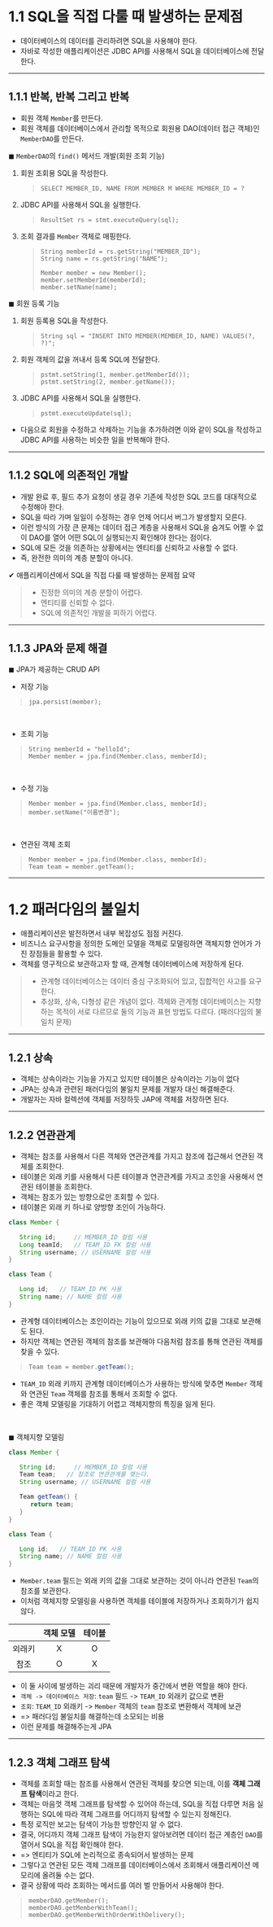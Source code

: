 # 1.1 SQL을 직접 다룰 때 발생하는 문제점

- 데이터베이스의 데이터를 관리하려면 SQL을 사용해야 한다.
- 자바로 작성한 애플리케이션은 JDBC API를 사용해서 SQL을 데이터베이스에 전달한다.

<hr/>

## 1.1.1 반복, 반복 그리고 반복
- 회원 객체 `Member`를 만든다.
- 회원 객체를 데이터베이스에서 관리할 목적으로 회원용 DAO(데이터 접근 객체)인 `MemberDAO`를 만든다.
   
◼ `MemberDAO`의 `find()` 메서드 개발(회원 조회 기능)
1. 회원 조회용 SQL을 작성한다.
   > ```
   > SELECT MEMBER_ID, NAME FROM MEMBER M WHERE MEMBER_ID = ?
   > ```
2. JDBC API를 사용해서 SQL을 실행한다.
   > ```
   > ResultSet rs = stmt.executeQuery(sql);
   > ```
3. 조회 결과를 `Member` 객체로 매핑한다.
   > ```
    > String memberId = rs.getString("MEMBER_ID");
    > String name = rs.getString("NAME");
    >
    > Member member = new Member();
    > member.setMemberId(memberId);
    > member.setName(name);
    > ```
   
◼ 회원 등록 기능
1. 회원 등록용 SQL을 작성한다.
   > ```
   > String sql = "INSERT INTO MEMBER(MEMBER_ID, NAME) VALUES(?, ?)";
   > ```
2. 회원 객체의 값을 꺼내서 등록 SQL에 전달한다.
   > ```
   > pstmt.setString(1, member.getMemberId());
   > pstmt.setString(2, member.getName());
   > ```
3. JDBC API를 사용해서 SQL을 실행한다.
   > ```
   > pstmt.executeUpdate(sql);
   > ```   
   
- 다음으로 회원을 수정하고 삭제하는 기능을 추가하려면 이와 같이 SQL을 작성하고 JDBC API를 사용하는 비슷한 일을 반복해야 한다.

<hr/>

## 1.1.2 SQL에 의존적인 개발

- 개발 완료 후, 필드 추가 요청이 생길 경우 기존에 작성한 SQL 코드를 대대적으로 수정해아 한다.
- SQL을 따라 가며 일일이 수정하는 경우 언제 어디서 버그가 발생할지 모른다.
- 이런 방식의 가장 큰 문제는 데이터 접근 계층을 사용해서 SQL을 숨겨도 어쩔 수 없이 DAO를 열어 어떤 SQL이 실행되는지 확인해야 한다는 점이다.
- SQL에 모든 것을 의존하는 상황에서는 엔티티를 신뢰하고 사용할 수 없다.
- 즉, 완전한 의미의 계층 분할이 아니다.

✔ 애플리케이션에서 SQL을 직접 다룰 때 발생하는 문제점 요약
> - 진정한 의미의 계층 분할이 어렵다.
> - 엔티티를 신뢰할 수 없다.
> - SQL에 의존적인 개발을 피하기 어렵다.

<hr/>

## 1.1.3 JPA와 문제 해결

◼ JPA가 제공하는 CRUD API
- 저장 기능
> ```
> jpa.persist(member);
> ```

<br/>

- 조회 기능
> ```
> String memberId = "helloId";
> Member member = jpa.find(Member.class, memberId);
> ```

<br/>

- 수정 기능
> ```
> Member member = jpa.find(Member.class, memberId);
> member.setName("이름변경");
> ```

<br/>

- 연관된 객체 조회
> ```
> Member member = jpa.find(Member.class, memberId);
> Team team = member.getTeam();
> ```

<hr/>

# 1.2 패러다임의 불일치

- 애플리케이션은 발전하면서 내부 복잡성도 점점 커진다.
- 비즈니스 요구사항을 정의한 도메인 모델을 객체로 모델링하면 객체지향 언어가 가진 장점들을 활용할 수 있다.
- 객체를 영구적으로 보관하고자 할 때, 관계형 데이터베이스에 저장하게 된다.
>   - 관계형 데이터베이스는 데이터 중심 구조화되어 있고, 집합적인 사고를 요구한다.
>   - 추상화, 상속, 다형성 같은 개념이 없다.
> 객체와 관계형 데이터베이스는 지향하는 목적이 서로 다르므로 둘의 기능과 표현 방법도 다르다. (패러다임의 불일치 문제)

<hr/>

## 1.2.1 상속
- 객체는 상속이라는 기능을 가지고 있지만 테이블은 상속이라는 기능이 없다
- JPA는 상속과 관련된 패러다임의 불일치 문제를 개발자 대신 해결해준다.
- 개발자는 자바 컬렉션에 객체를 저장하듯 JAP에 객체를 저장하면 된다.

<hr/>

## 1.2.2 연관관계
- 객체는 참조를 사용해서 다른 객체와 연관관계를 가지고 참조에 접근해서 연관된 객체를 조회한다.
- 테이블은 외래 키를 사용해서 다른 테이블과 연관관계를 가지고 조인을 사용해서 연관된 테이블을 조회한다.
- 객체는 참조가 있는 방향으로만 조회할 수 있다.
- 테이블은 외래 키 하나로 양방향 조인이 가능하다.

```java
class Member {

   String id;     // MEMBER_ID 컬럼 사용
   Long teamId;   // TEAM_ID FK 컬럼 사용
   String username; // USERNAME 컬럼 사용
}

class Team {

   Long id;   // TEAM_ID PK 사용
   String name; // NAME 컬럼 사용
}
```
- 관계형 데이터베이스는 조인이라는 기능이 있으므로 외래 키의 값을 그대로 보관해도 된다.
- 하지만 객체는 연관된 객체의 참조를 보관해야 다음처럼 참조를 통해 연관된 객체를 찾을 수 있다.
> ```java
> Team team = member.getTeam();
> ```
- `TEAM_ID` 외래 키까지 관계형 데이터베이스가 사용하는 방식에 맞추면 `Member` 객체와 연관된 `Team` 객체를 참조를 통해서 조회할 수 없다.
- 좋은 객체 모델링을 기대하기 어렵고 객체지향의 특징을 잃게 된다.

<br/>

◼ 객체지향 모델링
```java
class Member {

   String id;     // MEMBER_ID 컬럼 사용
   Team team;   // 참조로 연관관계를 맺는다.
   String username; // USERNAME 컬럼 사용

   Team getTeam() {
      return team;
   }
}

class Team {

   Long id;   // TEAM_ID PK 사용
   String name; // NAME 컬럼 사용
}
```
- `Member.team` 필드는 외래 키의 값을 그대로 보관하는 것이 아니라 연관된 `Team`의 참조를 보관한다.
- 이처럼 객체지향 모델링을 사용하면 객체를 테이블에 저장하거나 조회하기가 쉽지 않다.

| |객체 모델|테이블|
|:---:|:---:|:---:|
| 외래키 |X| O|
|참조|O|X|

- 이 둘 사이에 발생하는 괴리 때문에 개발자가 중간에서 변환 역할을 해야 한다.
- `객체 -> 데이터베이스 저장`: `team` 필드 -> `TEAM_ID` 외래키 값으로 변환
- `조회`: `TEAM_ID` 외래키 -> `Member` 객체의 `team` 참조로 변환해서 객체에 보관
- => 패러다임 불일치를 해결하는데 소모되는 비용
- 이런 문제를 해결해주는게 JPA

<hr/>

## 1.2.3 객체 그래프 탐색
- 객체를 조회할 때는 참조를 사용해서 연관된 객체를 찾으면 되는데, 이를 **객체 그래프 탐색**이라고 한다.
- 객체는 마음껏 객체 그래프를 탐색할 수 있어야 하는데, SQL을 직접 다루면 처음 실행하는 SQL에 따라 객체 그래프를 어디까지 탐색할 수 있는지 정해진다.
- 특정 로직만 보고는 탐색이 가능한 방향인지 알 수 없다.
- 결국, 어디까지 객체 그래프 탐색이 가능한지 알아보려면 데이터 접근 계층인 `DAO`를 열어서 SQL을 직접 확인해야 한다.
- => 엔티티가 SQL에 논리적으로 종속되어서 발생하는 문제
- 그렇다고 연관된 모든 객체 그래프를 데이터베이스에서 조회해서 애플리케이션 메모리에 올려둘 수는 없다.
- 결국 상황에 따라 조회하는 메서드를 여러 벌 만들어서 사용해야 한다.
> ```
> memberDAO.getMember();
> memberDAO.getMemberWithTeam();
> memberDAO.getMemberWithOrderWithDelivery();
> ```
